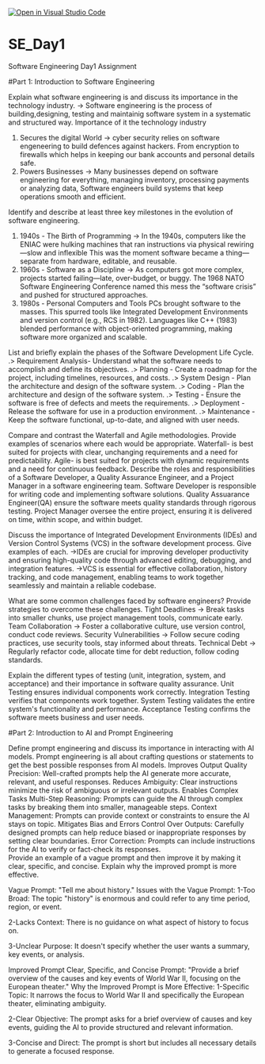 [![Open in Visual Studio Code](https://classroom.github.com/assets/open-in-vscode-2e0aaae1b6195c2367325f4f02e2d04e9abb55f0b24a779b69b11b9e10269abc.svg)](https://classroom.github.com/online_ide?assignment_repo_id=18365126&assignment_repo_type=AssignmentRepo)
# SE_Day1
Software Engineering Day1 Assignment

#Part 1: Introduction to Software Engineering

Explain what software engineering is and discuss its importance in the technology industry.
-> Software engineering is the process of building,designing, testing and maintainig software system in a systematic and structured way.
Importance of it the technology industry
1. Secures the digital World -> cyber security relies on software engeneering to build defences against hackers. From encryption to firewalls
   which helps in keeping our bank accounts and personal details safe.
2. Powers Businesses -> Many businesses depend on software engineering for everything, managing inventory, processing payments
   or analyzing data, Software engineers build systems that keep operations smooth and efficient.

Identify and describe at least three key milestones in the evolution of software engineering.
1. 1940s - The Birth of Programming -> In the 1940s, computers like the ENIAC were hulking machines that ran instructions via physical rewiring—slow and inflexible
   This was the moment software became a thing—separate from hardware, editable, and reusable.
2. 1960s - Software as a Discipline -> As computers got more complex, projects started failing—late, over-budget, or buggy. The 1968 NATO Software Engineering Conference named this mess the “software crisis” and pushed for structured approaches.
3. 1980s - Personal Computers and Tools
PCs brought software to the masses. This spurred tools like Integrated Development Environments and version control (e.g., RCS in 1982). Languages like C++ (1983) blended performance with object-oriented programming, making software more organized and scalable.

List and briefly explain the phases of the Software Development Life Cycle.
.> Requirement Analysis- Understand what the software needs to accomplish and define its objectives.
.> Planning - Create a roadmap for the project, including timelines, resources, and costs.
.> System Design -  Plan the architecture and design of the software system.
.> Coding -  Plan the architecture and design of the software system.
.> Testing - Ensure the software is free of defects and meets the requirements.
.> Deployment - Release the software for use in a production environment.
.> Maintenance - Keep the software functional, up-to-date, and aligned with user needs.

Compare and contrast the Waterfall and Agile methodologies. Provide examples of scenarios where each would be appropriate.
Waterfall-  is best suited for projects with clear, unchanging requirements and a need for predictability.
Agile- is best suited for projects with dynamic requirements and a need for continuous feedback.
Describe the roles and responsibilities of a Software Developer, a Quality Assurance Engineer, and a Project Manager in a software engineering team.
 Software Developer is responsible for writing code and implementing software solutions.
 Quality Assuarance Engineer(QA) ensure the software meets quality standards through rigorous testing.
 Project Manager oversee the entire project, ensuring it is delivered on time, within scope, and within budget.

Discuss the importance of Integrated Development Environments (IDEs) and Version Control Systems (VCS) in the software development process. Give examples of each.
->IDEs are crucial for improving developer productivity and ensuring high-quality code through advanced editing, debugging, and integration features.
->VCS is essential for effective collaboration, history tracking, and code management, enabling teams to work together seamlessly and maintain a reliable codebase.

What are some common challenges faced by software engineers? Provide strategies to overcome these challenges.
 Tight Deadlines -> Break tasks into smaller chunks, use project management tools, communicate early.
 Team Collaboration	-> Foster a collaborative culture, use version control, conduct code reviews.
 Security Vulnerabilities	-> Follow secure coding practices, use security tools, stay informed about threats.
 Technical Debt	-> Regularly refactor code, allocate time for debt reduction, follow coding standards.

Explain the different types of testing (unit, integration, system, and acceptance) and their importance in software quality assurance.
 Unit Testing ensures individual components work correctly.
 Integration Testing verifies that components work together.
 System Testing validates the entire system's functionality and performance.
 Acceptance Testing confirms the software meets business and user needs.

#Part 2: Introduction to AI and Prompt Engineering


Define prompt engineering and discuss its importance in interacting with AI models.
 Prompt engineering is all about crafting questions or statements to get the best possible responses from AI models.
 Improves Output Quality
     Precision: Well-crafted prompts help the AI generate more accurate, relevant, and useful responses.
     Reduces Ambiguity: Clear instructions minimize the risk of ambiguous or irrelevant outputs.
Enables Complex Tasks
    Multi-Step Reasoning: Prompts can guide the AI through complex tasks by breaking them into smaller, manageable steps.
    Context Management: Prompts can provide context or constraints to ensure the AI stays on topic.
 Mitigates Bias and Errors
     Control Over Outputs: Carefully designed prompts can help reduce biased or inappropriate responses by setting clear boundaries.
     Error Correction: Prompts can include instructions for the AI to verify or fact-check its responses.    
Provide an example of a vague prompt and then improve it by making it clear, specific, and concise. Explain why the improved prompt is more effective.

Vague Prompt:
"Tell me about history."
   Issues with the Vague Prompt:
  1-Too Broad: The topic "history" is enormous and could refer to any time period, region, or event.

  2-Lacks Context: There is no guidance on what aspect of history to focus on.

  3-Unclear Purpose: It doesn't specify whether the user wants a summary, key events, or analysis.
  
Improved Prompt
Clear, Specific, and Concise Prompt:
"Provide a brief overview of the causes and key events of World War II, focusing on the European theater."
 Why the Improved Prompt is More Effective:
  1-Specific Topic: It narrows the focus to World War II and specifically the European theater, eliminating ambiguity.

  2-Clear Objective: The prompt asks for a brief overview of causes and key events, guiding the AI to provide structured and relevant information.

  3-Concise and Direct: The prompt is short but includes all necessary details to generate a focused response.

